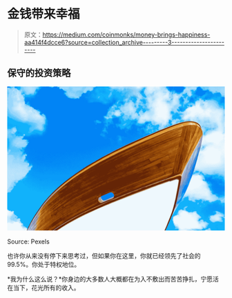 # 金钱带来幸福

> 原文：<https://medium.com/coinmonks/money-brings-happiness-aa414f4dcce6?source=collection_archive---------3----------------------->

## 保守的投资策略

![](img/3a51bf0a98b5b79122408684d16aab8f.png)

Source: Pexels

也许你从来没有停下来思考过，但如果你在这里，你就已经领先了社会的 99.5%。你处于特权地位。

*我为什么这么说？*你身边的大多数人大概都在为入不敷出而苦苦挣扎，宁愿活在当下，花光所有的收入。